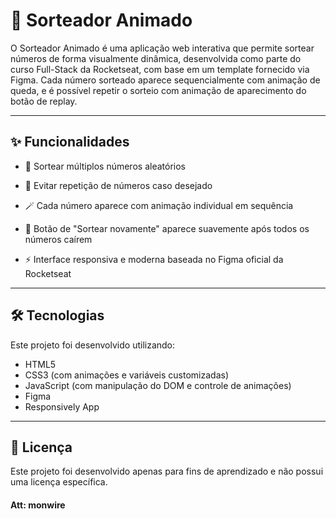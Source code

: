 # 🎲 Sorteador Animado

O Sorteador Animado é uma aplicação web interativa que permite sortear números de forma visualmente dinâmica, desenvolvida como parte do curso Full-Stack da Rocketseat, com base em um template fornecido via Figma. Cada número sorteado aparece sequencialmente com animação de queda, e é possível repetir o sorteio com animação de aparecimento do botão de replay.

---

## ✨ Funcionalidades

- 🎲 Sortear múltiplos números aleatórios

- 🔁 Evitar repetição de números caso desejado

- 🪄 Cada número aparece com animação individual em sequência

- 🎨 Botão de "Sortear novamente" aparece suavemente após todos os números caírem

- ⚡ Interface responsiva e moderna baseada no Figma oficial da Rocketseat

---

## 🛠 Tecnologias

Este projeto foi desenvolvido utilizando:

- HTML5
- CSS3 (com animações e variáveis customizadas)
- JavaScript (com manipulação do DOM e controle de animações)
- Figma
- Responsively App

---

## 📄 Licença

Este projeto foi desenvolvido apenas para fins de aprendizado e não possui uma licença específica.

#### Att: monwire
